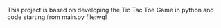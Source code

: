This project is based on developing the Tic Tac Toe Game in python and code starting from main.py file:wq!
